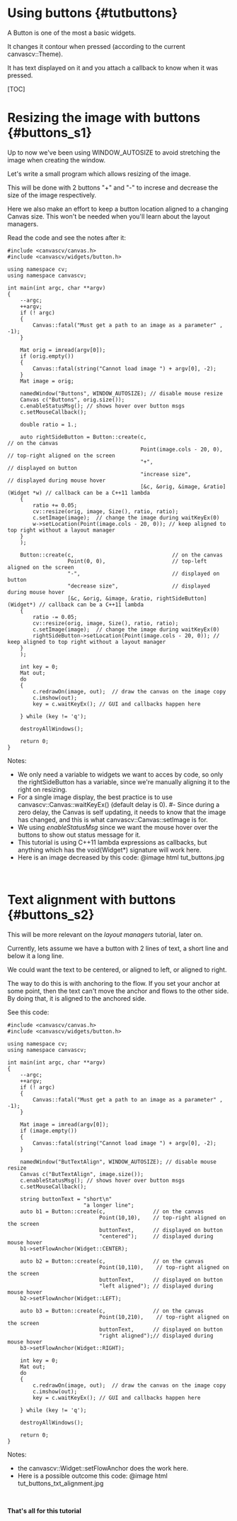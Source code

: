 Using buttons {#tutbuttons}
=============

A Button is one of the most a basic widgets.

It changes it contour when pressed (according to the current canvascv::Theme).

It has text displayed on it and you attach a callback to know when it was pressed.

[TOC]

# Resizing the image with buttons {#buttons_s1}

Up to now we've been using WINDOW_AUTOSIZE to avoid stretching the image
when creating the window.

Let's write a small program which allows resizing of the image.

This will be done with 2 buttons "+" and "-" to increse and decrease the
size of the image respectively.

Here we also make an effort to keep a button location aligned to a
changing Canvas size. This won't be needed when you'll learn about the
layout managers.

Read the code and see the notes after it:

~~~~~~~{.cpp}
#include <canvascv/canvas.h>
#include <canvascv/widgets/button.h>

using namespace cv;
using namespace canvascv;

int main(int argc, char **argv)
{
    --argc;
    ++argv;
    if (! argc)
    {
        Canvas::fatal("Must get a path to an image as a parameter" , -1);
    }

    Mat orig = imread(argv[0]);
    if (orig.empty())
    {
        Canvas::fatal(string("Cannot load image ") + argv[0], -2);
    }
    Mat image = orig;

    namedWindow("Buttons", WINDOW_AUTOSIZE); // disable mouse resize
    Canvas c("Buttons", orig.size());
    c.enableStatusMsg(); // shows hover over button msgs
    c.setMouseCallback();

    double ratio = 1.;

    auto rightSideButton = Button::create(c,                                 // on the canvas
                                          Point(image.cols - 20, 0),         // top-right aligned on the screen
                                          "+",                               // displayed on button
                                          "increase size",                   // displayed during mouse hover
                                          [&c, &orig, &image, &ratio](Widget *w) // callback can be a C++11 lambda
    {
        ratio += 0.05;
        cv::resize(orig, image, Size(), ratio, ratio);
        c.setImage(image);  // change the image during waitKeyEx(0)
        w->setLocation(Point(image.cols - 20, 0)); // keep aligned to top right without a layout manager
    }
    );

    Button::create(c,                               // on the canvas
                   Point(0, 0),                     // top-left aligned on the screen
                   "-",                             // displayed on button
                   "decrease size",                 // displayed during mouse hover
                   [&c, &orig, &image, &ratio, rightSideButton](Widget*) // callback can be a C++11 lambda
    {
        ratio -= 0.05;
        cv::resize(orig, image, Size(), ratio, ratio);
        c.setImage(image);  // change the image during waitKeyEx(0)
        rightSideButton->setLocation(Point(image.cols - 20, 0)); // keep aligned to top right without a layout manager
    }
    );

    int key = 0;
    Mat out;
    do
    {
        c.redrawOn(image, out);  // draw the canvas on the image copy
        c.imshow(out);
        key = c.waitKeyEx(); // GUI and callbacks happen here

    } while (key != 'q');

    destroyAllWindows();

    return 0;
}
~~~~~~~
Notes:
* We only need a variable to widgets we want to acces by code, so only
the rightSideButton has a variable, since we're manually aligning it to
the right on resizing.
* For a single image display, the best practice is to use
canvascv::Canvas::waitKeyEx() (default delay is 0).
 #- Since during a zero delay, the Canvas is self updating, it needs to
 know that the image has changed, and this is what
 canvascv::Canvas::setImage is for.
* We using *enableStatusMsg* since we want the mouse hover over the
buttons to show out status message for it.
* This tutorial is using C++11 lambda expressions as callbacks, but
anything which has the void(Widget*) signature will work here.
* Here is an image decreased by this code:
@image html tut_buttons.jpg
<BR>

# Text alignment with buttons {#buttons_s2}

This will be more relevant on the *layout managers* tutorial, later on.

Currently, lets assume we have a button with 2 lines of text, a short
line and below it a long line.

We could want the text to be centered, or aligned to left, or aligned to
right.

The way to do this is with anchoring to the flow. If you set your anchor
at some point, then the text can't move the anchor and flows to the
other side. By doing that, it is aligned to the anchored side.

See this code:
~~~~~~~{.cpp}
#include <canvascv/canvas.h>
#include <canvascv/widgets/button.h>

using namespace cv;
using namespace canvascv;

int main(int argc, char **argv)
{
    --argc;
    ++argv;
    if (! argc)
    {
        Canvas::fatal("Must get a path to an image as a parameter" , -1);
    }

    Mat image = imread(argv[0]);
    if (image.empty())
    {
        Canvas::fatal(string("Cannot load image ") + argv[0], -2);
    }

    namedWindow("ButTextAlign", WINDOW_AUTOSIZE); // disable mouse resize
    Canvas c("ButTextAlign", image.size());
    c.enableStatusMsg(); // shows hover over button msgs
    c.setMouseCallback();

    string buttonText = "short\n"
                        "a longer line";
    auto b1 = Button::create(c,               // on the canvas
                             Point(10,10),    // top-right aligned on the screen
                             buttonText,      // displayed on button
                             "centered");     // displayed during mouse hover
    b1->setFlowAnchor(Widget::CENTER);

    auto b2 = Button::create(c,               // on the canvas
                             Point(10,110),    // top-right aligned on the screen
                             buttonText,      // displayed on button
                             "left aligned"); // displayed during mouse hover
    b2->setFlowAnchor(Widget::LEFT);

    auto b3 = Button::create(c,               // on the canvas
                             Point(10,210),    // top-right aligned on the screen
                             buttonText,      // displayed on button
                             "right aligned");// displayed during mouse hover
    b3->setFlowAnchor(Widget::RIGHT);

    int key = 0;
    Mat out;
    do
    {
        c.redrawOn(image, out);  // draw the canvas on the image copy
        c.imshow(out);
        key = c.waitKeyEx(); // GUI and callbacks happen here

    } while (key != 'q');

    destroyAllWindows();

    return 0;
}
~~~~~~~
Notes:
* the canvascv::Widget::setFlowAnchor does the work here.
* Here is a possible outcome this code:
@image html tut_buttons_txt_alignment.jpg
<BR>

**That's all for this tutorial**
